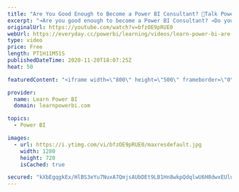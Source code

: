 ```yaml
---
title: "Are You Good Enough to Become a Power BI Consultant? 🔴Talk Power BI LIVE Nov 20, 2020"
excerpt: "➔Are you good enough to become a Power BI Consultant? ➔Do you have what it takes? ➔Would you sink or swim? ➔Would your clients be happy or you would disappoint them? Join the Discussion on the Power On Show with Charles and Avi. ================ ✅ Subscribe and click the 🔔 to join me 🔴 LIVE. Discuss"
originalUrl: https://youtube.com/watch?v=bfzOE9pRUE0
webUrl: https://everyday.cc/powerbi/learning/videos/learn-power-bi-are-you-good-enough-to-become-a-power-bi-consultant-talk-power-bi-live-nov-20-2020/
type: video
price: Free
length: PT1H11M51S
publishedDateTime: 2020-11-20T18:07:25Z
heat: 50

featuredContent: "<iframe width=\"800\" height=\"500\" frameborder=\"0\" src=\"https://www.youtube.com/embed/bfzOE9pRUE0\" allow=\"accelerometer; autoplay; encrypted-media; gyroscope; picture-in-picture\" allowfullscreen></iframe>"

provider:
  name: Learn Power BI
  domain: learnpowerbi.com

topics:
  - Power BI

images:
  - url: https://i.ytimg.com/vi/bfzOE9pRUE0/maxresdefault.jpg
    width: 1280
    height: 720
    isCached: true

secured: "kXbEgqgkEx/HlBS3eYu7NuxA7QmjsAUbDEt9LB1Hn8wkpQdqlwU6H8dwxEUlul+FIz1puD6rXqJ/Cm6KBErTFZ3XSD0Xme+RzpzVc58uxGrf99D7qudAV3rEgJc956JlT/tRHbvEUWTHhSL1e4vxVOtu/wS50g1ic6NSDJ6zsVEO1xh9j4MLcMNJSpPgmLMDBEEV25/ROvx1bdrcOIJM+nfi6KL8RPj/7MSfBV5VKCDtfuQT64NVT4CiDCm3o26yf5JdCt1ATISy1hvX9caWU0Hwjc4HGGfK9NyMkQL4tpX474JZLpDYKjq1rEn0h1AmXZhcwzhLylEyu0b+D/QFpD/Anfp9q7PnDsvmcxaeTeKviBHLDuRtGGy6NA9UmY3UMWb0Zt75km10Uvh7IdRNivYyUNBwcVOOTgbfs4RsD98=;zdMh8F36YYvY+xC18cUpVg=="
---
```


